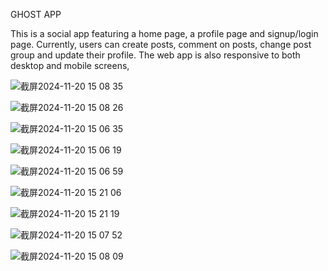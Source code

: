 GHOST APP

This is a social app featuring a home page, a profile page and signup/login page. 
Currently, users can create posts, comment on posts, change post group and update their profile. 
The web app is also responsive to both desktop and mobile screens,

![截屏2024-11-20 15 08 35](https://github.com/user-attachments/assets/a7643ddf-79d6-4397-bc47-30b64d1f669d)

![截屏2024-11-20 15 08 26](https://github.com/user-attachments/assets/3def1551-027a-42e9-9e6e-a98fb0280679)

![截屏2024-11-20 15 06 35](https://github.com/user-attachments/assets/b71a1af5-0831-454c-af15-78b49469a4b6)

![截屏2024-11-20 15 06 19](https://github.com/user-attachments/assets/a9704763-14d4-4af9-996d-f3efe208140f)

![截屏2024-11-20 15 06 59](https://github.com/user-attachments/assets/70b52c12-57ac-4441-82b3-f1da8607b54a)

![截屏2024-11-20 15 21 06](https://github.com/user-attachments/assets/6bb69868-75cc-4aaf-bcb5-396d22dff546)

![截屏2024-11-20 15 21 19](https://github.com/user-attachments/assets/dd140f51-2e1f-4944-b4fe-4c969ed9597b)

![截屏2024-11-20 15 07 52](https://github.com/user-attachments/assets/d8173101-2b4b-4fcf-b636-f294c3718aad)

![截屏2024-11-20 15 08 09](https://github.com/user-attachments/assets/af18d8ee-94a6-4e7a-a188-d86ef353d3e6)
